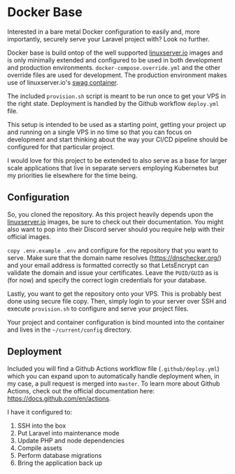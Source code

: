 # Docker Base
Interested in a bare metal Docker configuration to easily and, more importantly, securely serve your Laravel project with? Look no further.

Docker base is build ontop of the well supported [linuxserver.io](https://linuxserver.io) images and is only minimally extended and configured to be used in both development and production environments. `docker-compose.override.yml` and the other override files are used for development. The production environment makes use of linuxserver.io's [swag container](https://github.com/linuxserver/docker-swag).

The included `provision.sh` script is meant to be run once to get your VPS in the right state. Deployment is handled by the Github workflow `deploy.yml` file.

This setup is intended to be used as a starting point, getting your project up and running on a single VPS in no time so that you can focus on development and start thinking about the way your CI/CD pipeline should be configured for that particular project.

I would love for this project to be extended to also serve as a base for larger scale applications that live in separate servers employing Kubernetes but my priorities lie elsewhere for the time being.

## Configuration

So, you cloned the repository. As this project heavily depends upon the [linuxserver.io](https://linuxserver.io) images, be sure to check out their documentation. You might also want to pop into their Discord server should you require help with their official images.

`copy .env.example .env` and configure for the repository that you want to serve. Make sure that the domain name resolves (https://dnschecker.org/) and your email address is formatted correctly so that LetsEncrypt can validate the domain and issue your certificates. Leave the `PUID/GUID` as is (for now) and specify the correct login credentials for your database.

Lastly, you want to get the repository onto your VPS. This is probably best done using secure file copy. Then, simply login to your server over SSH and execute `provision.sh` to configure and serve your project files.

Your project and container configuration is bind mounted into the container and lives in the `~/current/config` directory.

## Deployment

Included you will find a Github Actions workflow file (`.github/deploy.yml`) which you can expand upon to automatically handle deployment when, in my case, a pull request is merged into `master`. To learn more about Github Actions, check out the official documentation here: https://docs.github.com/en/actions.

I have it configured to:

1. SSH into the box
2. Put Laravel into maintenance mode
3. Update PHP and node dependencies
4. Compile assets
5. Perform database migrations
6. Bring the application back up
